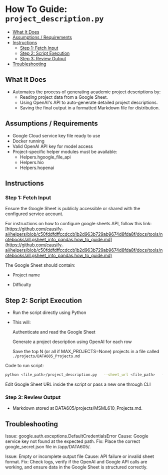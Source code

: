 # How To Guide: `project_description.py`

<!-- toc -->

- [What It Does](#what-it-does)
- [Assumptions / Requirements](#assumptions--requirements)
- [Instructions](#instructions)
  * [Step 1: Fetch Input](#step-1-fetch-input)
  * [Step 2: Script Execution](#step-2-script-execution)
  * [Step 3: Review Output](#step-3-review-output)
- [Troubleshooting](#troubleshooting)

<!-- tocstop -->

## What It Does

- Automates the process of generating academic project descriptions by:
  - Reading project data from a Google Sheet.
  - Using OpenAI's API to auto-generate detailed project descriptions.
  - Saving the final output in a formatted Markdown file for distribution.

## Assumptions / Requirements

- Google Cloud service key file ready to use
- Docker running
- Valid OpenAI API key for model access
- Project-specific helper modules must be available:
  - Helpers.hgoogle_file_api
  - Helpers.hio
  - Helpers.hopenai

## Instructions

### Step 1: Fetch Input

Ensure the Google Sheet is publicly accessible or shared with the configured
service account.

For instructions on how to configure google sheets API, follow this link:
[https://github.com/causify-ai/helpers/blob/c50fddfdffccdccb1b2d963b729ab9674d8fda8f/docs/tools/notebooks/all.gsheet_into_pandas.how_to_guide.md](https://github.com/causify-ai/helpers/blob/c50fddfdffccdccb1b2d963b729ab9674d8fda8f/docs/tools/notebooks/all.gsheet_into_pandas.how_to_guide.md)

The Google Sheet should contain:

- Project name

- Difficulty

## Step 2: Script Execution

- Run the script directly using Python
- This will:

  Authenticate and read the Google Sheet

  Generate a project description using OpenAI for each row

  Save the top N (or all if MAX_PROJECTS=None) projects in a file called
  `./projects/DATA605_Projects.md`

Code to run script:

```bash
python <file_path>/project_description.py   --sheet_url <file_path>   --secret_path <file_path>  --openai_key key   --markdown_path <file_path>  -v INFO
```

Edit Google Sheet URL inside the script or pass a new one through CLI

### Step 3: Review Output

- Markdown stored at DATA605/projects/MSML610_Projects.md.

## Troubleshooting

Issue: google.auth.exceptions.DefaultCredentialsError Cause: Google service key
not found at the expected path. Fix: Place the correct google_secret.json file
in /app/DATA605/.

Issue: Empty or incomplete output file Cause: API failure or invalid sheet
format. Fix: Check logs, verify if the OpenAI and Google API calls are working,
and ensure data in the Google Sheet is structured correctly.
